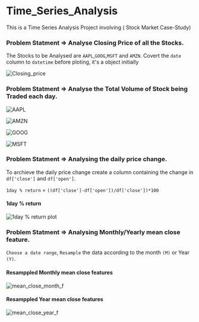 # Time_Series_Analysis
This is a Time Series Analysis Project involving ( Stock Market Case-Study)

###  Problem Statment => Analyse Closing Price of all the Stocks.

The Stocks to be Analysed are `AAPL`,`GOOG`,`MSFT` and `AMZN`. 
Covert the `date` column to `datetime` before ploting, it's a object initially

![Closing_price](https://user-images.githubusercontent.com/42388234/158672516-99f52c26-65bd-4dca-872b-d85580deb0b5.png)


###  Problem Statment => Analyse the Total Volume of Stock being Traded each day.

![AAPL](https://user-images.githubusercontent.com/42388234/158672799-bf4caea6-1799-4dec-a172-a70d52dca461.png)

![AMZN](https://user-images.githubusercontent.com/42388234/158672819-05d79f44-abe9-414f-8e3d-0bdf0dc762b8.png)

![GOOG](https://user-images.githubusercontent.com/42388234/158672825-0b7b2764-9508-49fb-93d9-5706b99e51f2.png)

![MSFT](https://user-images.githubusercontent.com/42388234/158672837-f08d401a-1743-4fa8-a64f-7b170aebaf70.png)


###  Problem Statment => Analysing  the daily price change.

 To archieve the daily price change create a column containing the change in  `df['close']` and `df['open']`. 
 
 `1day % return`  = `((df['close']-df['open'])/df['close'])*100` 
 
 #### 1day % return
 ![1day % return plot](https://user-images.githubusercontent.com/42388234/159098458-17e0ade2-7b25-460b-b5ac-1f770f8430f0.png)

 
 ###  Problem Statment => Analysing  Monthly/Yearly mean close feature.
 
`Choose a date range`, `Resample` the data according to the month `(M)` or Year `(Y)`. 

#### Resamppled Monthly mean close features
![mean_close_month_f](https://user-images.githubusercontent.com/42388234/159098726-d5dc38e3-cfc1-44d2-9453-b486309173e3.png)



#### Resamppled Year mean close features
![mean_close_year_f](https://user-images.githubusercontent.com/42388234/159098549-2d069df2-9750-490e-b034-b2bb3777eb64.png)





